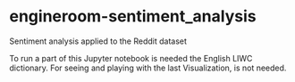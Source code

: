 # engineroom-sentiment_analysis
Sentiment analysis applied to the Reddit dataset

To run a part of this Jupyter notebook is needed the English LIWC dictionary. For seeing and playing with the last Visualization, is not needed.
